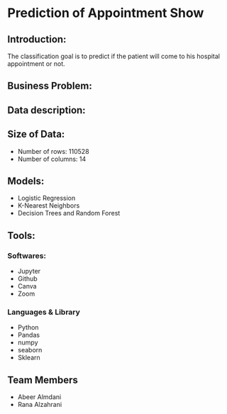 # Prediction of Appointment Show 

## Introduction:
The classification goal is to predict if the patient will come to his hospital appointment or not.


## Business Problem:



## Data description:


## Size of Data:

* Number of rows: 110528
* Number of columns: 14


## Models:
* Logistic Regression
* K-Nearest Neighbors
* Decision Trees and Random Forest


## Tools:

### Softwares:

* Jupyter
* Github
* Canva
* Zoom

### Languages & Library

* Python
* Pandas
* numpy
* seaborn
* Sklearn

## Team Members

* Abeer Almdani
* Rana Alzahrani
